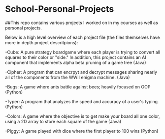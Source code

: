 # School-Personal-Projects

##This repo contains various projects I worked on in my courses as well as personal projects.

Below is a high level overview of each project file (the files themselves have more in depth project descritpions):

-Cube: A pure strategy boardgame where each player is trying to convert all squares to their color or "side."
       In addition, this project contains an AI component that implements alpha beta pruning of a game tree (Java)
       
-Cipher: A program that can encrpyt and decrypt messages sharing nearly all of the components from the WWII enigma machine. (Java)       

-Bugs:  A game where ants battle against bees; heavily focused on OOP (Python)

-Typer:  A program that analyzes the speed and accuracy of a user's typing (Python)

-Colors: A game where the objective is to get make your board all one color, using a 2D array to store each square of the game (Java)

-Piggy:  A game played with dice where the first player to 100 wins (Python)
